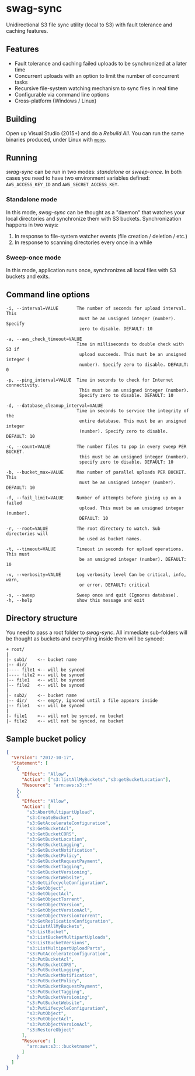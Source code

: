 # swag-sync
Unidirectional S3 file sync utility (local to S3) with fault tolerance and caching features.

## Features
- Fault tolerance and caching failed uploads to be synchronized at a later time
- Concurrent uploads with an option to limit the number of concurrent tasks
- Recursive file-system watching mechanism to sync files in real time
- Configurable via command line options
- Cross-platform (Windows / Linux)

## Building
Open up Visual Studio (2015+) and do a *Rebuild All*. You can run the same binaries produced, under Linux with [`mono`](http://www.mono-project.com/).

## Running
*swag-sync* can be run in two modes: *standalone* or *sweep-once*. In both cases you need to have two environment variables defined: `AWS_ACCESS_KEY_ID` and `AWS_SECRET_ACCESS_KEY`.

### Standalone mode
In this mode, *swag-sync* can be thought as a "daemon" that watches your local directories and synchronize them with S3 buckets. Synchronization happens in two ways:

 1. In response to file-system watcher events (file creation / deletion / etc.)
 2. In response to scanning directories every once in a while

### Sweep-once mode
In this mode, application runs once, synchronizes all local files with S3 buckets and exits.

## Command line options
```TXT
-i, --interval=VALUE       The number of seconds for upload interval. This
                            must be an unsigned integer (number). Specify
                            zero to disable. DEFAULT: 10

-a, --aws_check_timeout=VALUE
                           Time in milliseconds to double check with S3 if
                            upload succeeds. This must be an unsigned integer (
                            number). Specify zero to disable. DEFAULT: 0

-p, --ping_interval=VALUE  Time in seconds to check for Internet connectivity.
                            This must be an unsigned integer (number).
                            Specify zero to disable. DEFAULT: 10

-d, --database_cleanup_interval=VALUE
                           Time in seconds to service the integrity of the
                            entire database. This must be an unsigned integer
                            (number). Specify zero to disable. DEFAULT: 10

-c, --count=VALUE          The number files to pop in every sweep PER BUCKET.
                            this must be an unsigned integer (number).
                            specify zero to disable. DEFAULT: 10

-b, --bucket_max=VALUE     Max number of parallel uploads PER BUCKET. This
                            must be an unsigned integer (number). DEFAULT: 10

-f, --fail_limit=VALUE     Number of attempts before giving up on a failed
                            upload. This must be an unsigned integer (number).
                            DEFAULT: 10

-r, --root=VALUE           The root directory to watch. Sub directories will
                            be used as bucket names.

-t, --timeout=VALUE        Timeout in seconds for upload operations. This must
                            be an unsigned integer (number). DEFAULT: 10

-v, --verbosity=VALUE      Log verbosity level Can be critical, info, warn,
                            or error. DEFAULT: critical

-s, --sweep                Sweep once and quit (Ignores database).
-h, --help                 show this message and exit
```

## Directory structure
You need to pass a root folder to *swag-sync*. All immediate sub-folders will be thought as buckets and everything inside them will be synced:
```TXT
+ root/
|
|- sub1/    <-- bucket name
|-- dir/
|---- file1 <-- will be synced
|---- file2 <-- will be synced
|-- file1   <-- will be synced
|-- file2   <-- will be synced
|
|- sub2/    <-- bucket name
|-- dir/    <-- empty, ignored until a file appears inside
|-- file1   <-- will be synced
|
|- file1    <-- will not be synced, no bucket
|- file2    <-- will not be synced, no bucket
```

## Sample bucket policy
```JSON
{
  "Version": "2012-10-17",
  "Statement": [
    {
      "Effect": "Allow",
      "Action": ["s3:listAllMyBuckets","s3:getBucketLocation"],
      "Resource": "arn:aws:s3::*"
    },
    {
      "Effect": "Allow",
      "Action": [
        "s3:AbortMultipartUpload",
        "s3:CreateBucket",
        "s3:GetAccelerateConfiguration",
        "s3:GetBucketAcl",
        "s3:GetBucketCORS",
        "s3:GetBucketLocation",
        "s3:GetBucketLogging",
        "s3:GetBucketNotification",
        "s3:GetBucketPolicy",
        "s3:GetBucketRequestPayment",
        "s3:GetBucketTagging",
        "s3:GetBucketVersioning",
        "s3:GetBucketWebsite",
        "s3:GetLifecycleConfiguration",
        "s3:GetObject",
        "s3:GetObjectAcl",
        "s3:GetObjectTorrent",
        "s3:GetObjectVersion",
        "s3:GetObjectVersionAcl",
        "s3:GetObjectVersionTorrent",
        "s3:GetReplicationConfiguration",
        "s3:ListAllMyBuckets",
        "s3:ListBucket",
        "s3:ListBucketMultipartUploads",
        "s3:ListBucketVersions",
        "s3:ListMultipartUploadParts",
        "s3:PutAccelerateConfiguration",
        "s3:PutBucketAcl",
        "s3:PutBucketCORS",
        "s3:PutBucketLogging",
        "s3:PutBucketNotification",
        "s3:PutBucketPolicy",
        "s3:PutBucketRequestPayment",
        "s3:PutBucketTagging",
        "s3:PutBucketVersioning",
        "s3:PutBucketWebsite",
        "s3:PutLifecycleConfiguration",
        "s3:PutObject",
        "s3:PutObjectAcl",
        "s3:PutObjectVersionAcl",
        "s3:RestoreObject"
      ],
      "Resource": [
        "arn:aws:s3:::bucketname*",
      ]
    }
  ]
}
```

